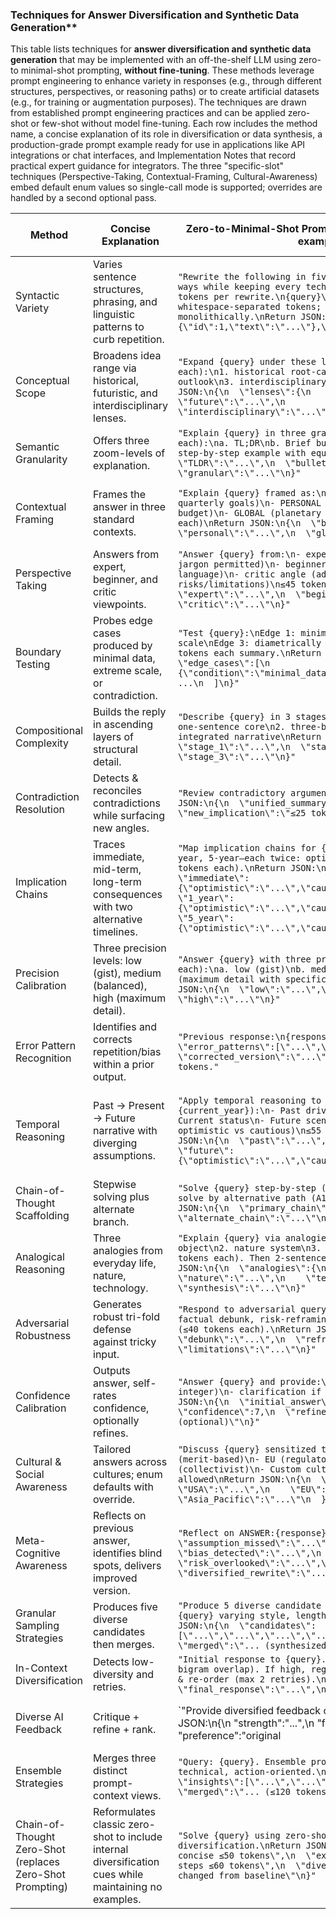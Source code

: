 ### Techniques for Answer Diversification and Synthetic Data Generation**

This table lists techniques for **answer diversification and synthetic data generation** that may be implemented with an off-the-shelf LLM using zero- to minimal-shot prompting, **without fine-tuning**. These methods leverage prompt engineering to enhance variety in responses (e.g., through different structures, perspectives, or reasoning paths) or to create artificial datasets (e.g., for training or augmentation purposes). The techniques are drawn from established prompt engineering practices and can be applied zero-shot or few-shot without model fine-tuning. Each row includes the method name, a concise explanation of its role in diversification or data synthesis, a production-grade prompt example ready for use in applications like API integrations or chat interfaces, and Implementation Notes that record practical expert guidance for integrators. The three "specific-slot" techniques (Perspective-Taking, Contextual-Framing, Cultural-Awareness) embed default enum values so single-call mode is supported; overrides are handled by a second optional pass.  


| Method                           | Concise Explanation                                                                                                      | Zero-to-Minimal-Shot Prompt (single call) with JSON example                                                                                                                                                                                                                                                                                                                                                                                                                                                                                                                                       | Implementation Notes (library guidance) |
|----------------------------------|--------------------------------------------------------------------------------------------------------------------------|---------------------------------------------------------------------------------------------------------------------------------------------------------------------------------------------------------------------------------------------------------------------------------------------------------------------------------------------------------------------------------------------------------------------------------------------------------------------------------------------------------------------------------------------------------------------------------------------------|-----------------------------------------|
| Syntactic Variety               | Varies sentence structures, phrasing, and linguistic patterns to curb repetition.                                         | `"Rewrite the following in five syntactically distinct ways while keeping every technical term. Target ≤60 tokens per rewrite.\n{query}\nCount tokens using whitespace-separated tokens; treat code monolithically.\nReturn JSON:\n{\n  \"rewrites\": [\n    {\"id\":1,\"text\":\"...\"},\n    ...\n  ]\n}"`                                                                                                                                                                                                                                          | Requires only `query`.                |
| Conceptual Scope                | Broadens idea range via historical, futuristic, and interdisciplinary lenses.                                             | `"Expand {query} under these lenses (≤55 tokens each):\n1. historical root-causes\n2. 10-year future outlook\n3. interdisciplinary overlap\nReturn JSON:\n{\n  \"lenses\":{\n    \"historical\":\"...\",\n    \"future\":\"...\",\n    \"interdisciplinary\":\"...\"\n  }\n}"`                                                                                                                                                                                                                   | Drop-in generic scopes; no slot fill.   |
| Semantic Granularity            | Offers three zoom-levels of explanation.                                                                                | `"Explain {query} in three granularities (≤40-70 tokens each):\na. TL;DR\nb. Brief bullet summary\nc. Granular step-by-step example with equations\nReturn JSON:\n{\n  \"TLDR\":\"...\",\n  \"bullet\":\"...\",\n  \"granular\":\"...\"\n}"`                                                                                                                                                                                                                                                                                     | Single payload.                         |
| Contextual Framing              | Frames the answer in three standard contexts.                                                                             | `"Explain {query} framed as:\n- BUSINESS (profit motive, quarterly goals)\n- PERSONAL (everyday life, limited budget)\n- GLOBAL (planetary impact)\n(≤4-5 sentences each)\nReturn JSON:\n{\n  \"business\":\"...\",\n  \"personal\":\"...\",\n  \"global\":\"...\"\n}"`                                                                                                                                                                                                                                                   | Slots auto-fill via enum; override optional second pass. |
| Perspective Taking              | Answers from expert, beginner, and critic viewpoints.                                                                     | `"Answer {query} from:\n- expert viewpoint (concise, jargon permitted)\n- beginner analogy (simple language)\n- critic angle (address risks/limitations)\n≤45 tokens each\nReturn JSON:\n{\n  \"expert\":\"...\",\n  \"beginner\":\"...\",\n  \"critic\":\"...\"\n}"`                                                                                                                                                                                                                                 | See Contextual Framing.                 |
| Boundary Testing                | Probes edge cases produced by minimal data, extreme scale, or contradiction.                                               | `"Test {query}:\nEdge 1: minimal data\nEdge 2: 10× scale\nEdge 3: diametrically opposed assumptions\n≤50 tokens each summary.\nReturn JSON:\n{\n  \"edge_cases\":[\n    {\"condition\":\"minimal_data\",\"summary\":\"...\"},\n    ...\n  ]\n}"`                                                                                                                                                                                                                                              | One-call.                               |
| Compositional Complexity        | Builds the reply in ascending layers of structural detail.                                                               | `"Describe {query} in 3 stages (≤40-45 tokens each):\n1. one-sentence core\n2. three-bullet elaboration\n3. integrated narrative\nReturn JSON:\n{\n  \"stage_1\":\"...\",\n  \"stage_2\":\"...\",\n  \"stage_3\":\"...\"\n}"`                                                                                                                                                                                                                          | Single-call.                            |
| Contradiction Resolution        | Detects & reconciles contradictions while surfacing new angles.                                                            | `"Review contradictory argument in {query}. Return JSON:\n{\n  \"unified_summary\":\"≤80 tokens\",\n  \"new_implication\":\"≤25 tokens\"\n}"`                                                                                                                                                                                                                                                                                                            | Encode argument inside `query`.         |
| Implication Chains              | Traces immediate, mid-term, long-term consequences with two alternative timelines.                                         | `"Map implication chains for {query}:\nimmediate, 1-year, 5-year—each twice: optimistic & cautious (≤55 tokens each).\nReturn JSON:\n{\n  \"implications\":{\n    \"immediate\":{\"optimistic\":\"...\",\"cautious\":\"...\"},\n    \"1_year\":{\"optimistic\":\"...\",\"cautious\":\"...\"},\n    \"5_year\":{\"optimistic\":\"...\",\"cautious\":\"...\"}\n  }\n}"` | One-call.                               |
| Precision Calibration           | Three precision levels: low (gist), medium (balanced), high (maximum detail).                                            | `"Answer {query} with three precision levels (≤50 tokens each):\na. low (gist)\nb. medium (balanced)\nc. high (maximum detail with specific examples)\nReturn JSON:\n{\n  \"low\":\"...\",\n  \"medium\":\"...\",\n  \"high\":\"...\"\n}"`                                                                                                                                                                              | Single-call.                            |
| Error Pattern Recognition       | Identifies and corrects repetition/bias within a prior output.                                                             | `"Previous response:\n{response}\nReturn JSON:\n{\n  \"error_patterns\":[\"...\",\"...\"],\n  \"corrected_version\":\"...\"\n}\nKeep corrected ≤120 tokens."`                                                                                                                                                                                                                                                                                                   | Post-processing step; requires prior response.        |
| Temporal Reasoning              | Past → Present → Future narrative with diverging assumptions.                                                              | `"Apply temporal reasoning to {query} (current year: {current_year}):\n- Past drivers (2 years ago)\n- Current status\n- Future scenarios (6 years ahead: optimistic vs cautious)\n≤55 tokens each.\nReturn JSON:\n{\n  \"past\":\"...\",\n  \"present\":\"...\",\n  \"future\":{\"optimistic\":\"...\",\"cautious\":\"...\"}\n}"`                                                                                                                                                                                             | Requires {query} and {current_year} placeholders to be replaced before execution. |
| Chain-of-Thought Scaffolding    | Stepwise solving plus alternate branch.                                                                                   | `"Solve {query} step-by-step (S1…Sn ≤70 tokens). Then solve by alternative path (A1…An ≤70 tokens).\nReturn JSON:\n{\n  \"primary_chain\":\"...\",\n  \"alternate_chain\":\"...\"\n}"`                                                                                                                                                                                                 | Single-call.                            |
| Analogical Reasoning            | Three analogies from everyday life, nature, technology.                                                                   | `"Explain {query} via analogies:\n1. everyday-life object\n2. nature system\n3. technology workflow\n(≤20 tokens each). Then 2-sentence synthesis.\nReturn JSON:\n{\n  \"analogies\":{\n    \"life\":\"...\",\n    \"nature\":\"...\",\n    \"tech\":\"...\"\n  },\n  \"synthesis\":\"...\"\n}"`                                                                                                                                          | One-call.                               |
| Adversarial Robustness          | Generates robust tri-fold defense against tricky input.                                                                   | `"Respond to adversarial query: {query}.\nDefense modes: factual debunk, risk-reframing, limitation disclosure (≤40 tokens each).\nReturn JSON:\n{\n  \"debunk\":\"...\",\n  \"reframe\":\"...\",\n  \"limitations\":\"...\"\n}"`                                                                                                                                                                                                                           | One-call.                               |
| Confidence Calibration          | Outputs answer, self-rates confidence, optionally refines.                                                                | `"Answer {query} and provide:\n- confidence (1-10 integer)\n- clarification if <7 (≤40 tokens)\nReturn JSON:\n{\n  \"initial_answer\":\"...\",\n  \"confidence\":7,\n  \"refined_answer\":\"... (optional)\"\n}"`                                                                                                                                                                                                                                  | Single-call unless fallback needed.     |
| Cultural & Social Awareness    | Tailored answers across cultures; enum defaults with override.                                                             | `"Discuss {query} sensitized to worldviews:\n- USA (merit-based)\n- EU (regulatory)\n- Asia-Pacific (collectivist)\n- Custom culture override allowed\nReturn JSON:\n{\n  \"perspectives\":{\n    \"USA\":\"...\",\n    \"EU\":\"...\",\n    \"Asia_Pacific\":\"...\"\n  }\n}"`                  | Slots auto-fill via enum; override optional second pass. |
| Meta-Cognitive Awareness        | Reflects on previous answer, identifies blind spots, delivers improved version.                                             | `"Reflect on ANSWER:{response}\nReturn JSON:\n{\n  \"assumption_missed\":\"...\",\n  \"bias_detected\":\"...\",\n  \"risk_overlooked\":\"...\",\n  \"diversified_rewrite\":\"... (≤100 tokens)\"\n}"`                                                                                                                                                                                                                                                | Single inner prompt.                    |
| Granular Sampling Strategies   | Produces five diverse candidates then merges.                                                                             | `"Produce 5 diverse candidate sentences for topic {query} varying style, length, and focus.\nReturn JSON:\n{\n  \"candidates\":[\"...\",\"...\",\"...\",\"...\",\"...\"],\n  \"merged\":\"... (synthesized from all 5)\"\n}"`                                                                                                                                                                                            | One-call.                               |
| In-Context Diversification    | Detects low-diversity and retries.                                                                                        | `"Initial response to {query}. Check repetition (>15% bigram overlap). If high, regenerate with synonym swap & re-order (max 2 retries).\nReturn JSON:\n{\n  \"final_response\":\"...\",\n  \"tries\":2\n}"`                                                                                                                                                                                                                                         | Internal loop ≤2 turns.                 |
| Diverse AI Feedback           | Critique + refine + rank.                                                                                                 | `"Provide diversified feedback on {query}\nReturn JSON:\n{\n  \"strength\":\"...\",\n  \"flaw\":\"...\",\n  \"rewrite\":\"...\",\n  \"preference\":\"original|rewrite\",\n  \"explanation\":\"... (≤75 tokens)\"\n}"`                                                                                                                                                                                                                             | Single-call; preference selection within same response.                |
| Ensemble Strategies           | Merges three distinct prompt-context views.                                                                               | `"Query: {query}. Ensemble prompts: conversational, technical, action-oriented.\nReturn JSON:\n{\n  \"insights\":[\"...\",\"...\",\"...\"],\n  \"merged\":\"... (≤120 tokens)\"\n}"`                                                                                                                                                                                                        | Requires batched calls; cache results.  |
| Chain-of-Thought Zero-Shot (replaces Zero-Shot Prompting) | Reformulates classic zero-shot to include internal diversification cues while maintaining no examples.    | `"Solve {query} using zero-shot chain-of-thought with diversification.\nReturn JSON:\n{\n  \"answer\":\"... concise ≤50 tokens\",\n  \"explanation\":\"... thought steps ≤60 tokens\",\n  \"diversity_note\":\"... what changed from baseline\"\n}"`                                                                                                                                                              | Replace `{query}` placeholder via template engine. |
